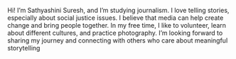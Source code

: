Hi! I’m Sathyashini Suresh, and I’m studying journalism. I love telling stories, especially about social justice issues. I believe that media can help create change and bring people together. In my free time, I like to volunteer, learn about different cultures, and practice photography. I’m looking forward to sharing my journey and connecting with others who care about meaningful storytelling
